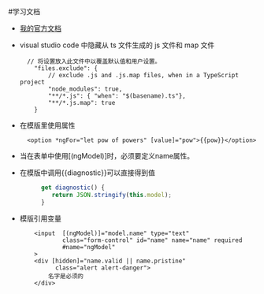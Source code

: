 #学习文档
* [我的官方文档](https://angular.cn/)
* visual studio code 中隐藏从 ts 文件生成的 js 文件和 map 文件
    ```
      // 将设置放入此文件中以覆盖默认值和用户设置。
        "files.exclude": {
            // exclude .js and .js.map files, when in a TypeScript project
            "node_modules": true,
            "**/*.js": { "when": "$(basename).ts"},
            "**/*.js.map": true
        }
    ```

* 在模版里使用属性
    ```
      <option *ngFor="let pow of powers" [value]="pow">{{pow}}</option>
    ```
* 当在表单中使用[(ngModel)]时，必须要定义name属性。

* 在模版中调用{{diagnostic}}可以直接得到值
    ```javascript
          get diagnostic() {
             return JSON.stringify(this.model);
          }
    ```
* 模版引用变量
    ```
        <input  [(ngModel)]="model.name" type="text"
                class="form-control" id="name" name="name" required
                #name="ngModel"
        >
        <div [hidden]="name.valid || name.pristine"
              class="alert alert-danger">
            名字是必须的
        </div>
    ```
